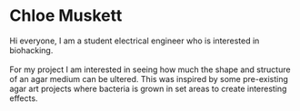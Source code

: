 # Chloe Muskett

Hi everyone, I am a student electrical engineer who is interested in biohacking.  <br /> 
 <br /> 
For my project I am interested in seeing how much the shape and structure of an agar medium can be ultered. This was inspired by some pre-existing agar art projects where bacteria is grown in set areas to create interesting effects. 

 <br /> 
 

